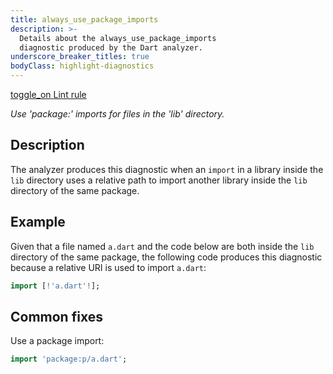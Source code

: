 ```yaml
---
title: always_use_package_imports
description: >-
  Details about the always_use_package_imports
  diagnostic produced by the Dart analyzer.
underscore_breaker_titles: true
bodyClass: highlight-diagnostics
---
```


<div class="tags">
  <a class="tag-label"
      href="/tools/linter-rules/always_use_package_imports"
      title="Learn about the lint rule that enables this diagnostic."
      aria-label="Learn about the lint rule that enables this diagnostic."
      target="_blank">
    <span class="material-symbols" aria-hidden="true">toggle_on</span>
    <span>Lint rule</span>
  </a>
</div>

_Use 'package:' imports for files in the 'lib' directory._

## Description

The analyzer produces this diagnostic when an `import` in a library inside
the `lib` directory uses a relative path to import another library inside
the `lib` directory of the same package.

## Example

Given that a file named `a.dart` and the code below are both inside the
`lib` directory of the same package, the following code produces this
diagnostic because a relative URI is used to import `a.dart`:

```dart
import [!'a.dart'!];
```

## Common fixes

Use a package import:

```dart
import 'package:p/a.dart';
```
